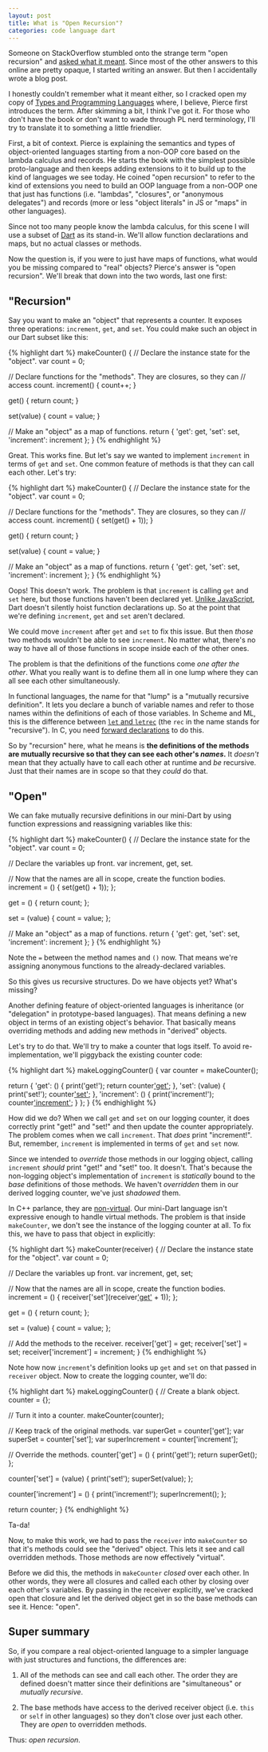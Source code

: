 ```yaml
---
layout: post
title: What is "Open Recursion"?
categories: code language dart
---
```

Someone on StackOverflow stumbled onto the strange term "open recursion" and [asked what it meant](http://stackoverflow.com/questions/17803621/why-is-it-called-open-or-closed-recursion). Since most of the other answers to this online are pretty opaque, I started writing an answer. But then I accidentally wrote a blog post.

I honestly couldn't remember what it meant either, so I cracked open my copy of [Types and Programming Languages](http://www.cis.upenn.edu/~bcpierce/tapl/) where, I believe, Pierce first introduces the term. After skimming a bit, I think I've got it. For those who don't have the book or don't want to wade through PL nerd terminology, I'll try to translate it to something a little friendlier.

First, a bit of context. Pierce is explaining the semantics and types of object-oriented languages starting from a non-OOP core based on the lambda calculus and records. He starts the book with the simplest possible proto-language and then keeps adding extensions to it to build up to the kind of languages we see today. He coined "open recursion" to refer to the kind of extensions you need to build an OOP language from a non-OOP one that just has functions (i.e. "lambdas", "closures", or "anonymous delegates") and records (more or less "object literals" in JS or "maps" in other languages).

Since not too many people know the lambda calculus, for this scene I will use a subset of [Dart](https://www.dartlang.org/) as its stand-in. We'll allow function declarations and maps, but no actual classes or methods.

Now the question is, if you were to just have maps of functions, what would you be missing compared to "real" objects? Pierce's answer is "open recursion". We'll break that down into the two words, last one first:

## "Recursion"

Say you want to make an "object" that represents a counter. It exposes three operations:  `increment`, `get`, and `set`. You could make such an object in our Dart subset like this:

{% highlight dart %}
makeCounter() {
  // Declare the instance state for the "object".
  var count = 0;

  // Declare functions for the "methods". They are closures, so they can
  // access count.
  increment() {
    count++;
  }

  get() {
    return count;
  }

  set(value) {
    count = value;
  }

  // Make an "object" as a map of functions.
  return {
    'get': get,
    'set': set,
    'increment': increment
  };
}
{% endhighlight %}

Great. This works fine. But let's say we wanted to implement `increment` in terms of `get` and `set`. One common feature of methods is that they can call each other. Let's try:

{% highlight dart %}
makeCounter() {
  // Declare the instance state for the "object".
  var count = 0;

  // Declare functions for the "methods". They are closures, so they can
  // access count.
  increment() {
    set(get() + 1));
  }

  get() {
    return count;
  }

  set(value) {
    count = value;
  }

  // Make an "object" as a map of functions.
  return {
    'get': get,
    'set': set,
    'increment': increment
  };
}
{% endhighlight %}

Oops! This doesn't work. The problem is that `increment` is calling `get` and `set` here, but those functions haven't been declared yet. [Unlike JavaScript](http://www.adequatelygood.com/JavaScript-Scoping-and-Hoisting.html), Dart doesn't silently hoist function declarations up. So at the point that we're defining `increment`, `get` and `set` aren't declared.

We could move `increment` after `get` and `set` to fix this issue. But then *those* two methods wouldn't be able to see `increment`. No matter what, there's no way to have all of those functions in scope inside each of the other ones.

The problem is that the definitions of the functions come *one after the other*. What you really want is to define them all in one lump where they can all see each other simultaneously.

In functional languages, the name for that "lump" is a "mutually recursive definition". It lets you declare a bunch of variable names and refer to those names within the definitions of each of those variables. In Scheme and ML, this is the difference between [`let` and `letrec`](http://docs.racket-lang.org/reference/let.html) (the `rec` in the name stands for "recursive"). In C, you need [forward declarations](http://en.wikipedia.org/wiki/Forward_declaration) to do this.

So by "recursion" here, what he means is **the definitions of the methods are mutually recursive so that they can see each other's *names*.** It *doesn't* mean that they actually have to call each other at runtime and *be* recursive. Just that their names are in scope so that they *could* do that.

## "Open"

We can fake mutually recursive definitions in our mini-Dart by using function expressions and reassigning variables like this:

{% highlight dart %}
makeCounter() {
  // Declare the instance state for the "object".
  var count = 0;

  // Declare the variables up front.
  var increment, get, set.

  // Now that the names are all in scope, create the function bodies.
  increment = () {
    set(get() + 1));
  };

  get = () {
    return count;
  };

  set = (value) {
    count = value;
  };

  // Make an "object" as a map of functions.
  return {
    'get': get,
    'set': set,
    'increment': increment
  };
}
{% endhighlight %}

Note the `=` between the method names and `()` now. That means we're assigning anonymous functions to the already-declared variables.

So this gives us recursive structures. Do we have objects yet? What's missing?

Another defining feature of object-oriented languages is inheritance (or "delegation" in prototype-based languages). That means defining a new object in terms of an existing object's behavior. That basically means overriding methods and adding new methods in "derived" objects.

Let's try to do that. We'll try to make a counter that logs itself. To avoid re-implementation, we'll piggyback the existing counter code:

{% highlight dart %}
makeLoggingCounter() {
  var counter = makeCounter();

  return {
    'get': () {
      print('get!');
      return counter['get']();
    },
    'set': (value) {
      print('set!');
      counter['set'](value);
    },
    'increment': () {
      print('increment!');
      counter['increment']();
    }
  };
}
{% endhighlight %}

How did we do? When we call `get` and `set` on our logging counter, it does correctly print "get!" and "set!" and then update the counter appropriately. The problem comes when we call `increment`. That *does* print "increment!". But, remember, `increment` is implemented in terms of `get` and `set` now.

Since we intended to *override* those methods in our logging object, calling `increment` *should* print "get!" and "set!" too. It doesn't. That's because the non-logging object's implementation of `increment` is *statically* bound to the *base* definitions of those methods. We haven't *overridden* them in our derived logging counter, we've just *shadowed* them.

In C++ parlance, they are [non-virtual](http://en.wikipedia.org/wiki/Virtual_function). Our mini-Dart language isn't expressive enough to handle virtual methods. The problem is that inside `makeCounter`, we don't see the instance of the logging counter at all. To fix this, we have to pass that object in explicitly:

{% highlight dart %}
makeCounter(receiver) {
  // Declare the instance state for the "object".
  var count = 0;

  // Declare the variables up front.
  var increment, get, set;

  // Now that the names are all in scope, create the function bodies.
  increment = () {
    receiver['set'](receiver['get']() + 1));
  };

  get = () {
    return count;
  };

  set = (value) {
    count = value;
  };

  // Add the methods to the receiver.
  receiver['get'] = get;
  receiver['set'] = set;
  receiver['increment'] = increment;
}
{% endhighlight %}

Note how now `increment`'s definition looks up `get` and `set` on that passed in `receiver` object. Now to create the logging counter, we'll do:

{% highlight dart %}
makeLoggingCounter() {
  // Create a blank object.
  counter = {};

  // Turn it into a counter.
  makeCounter(counter);

  // Keep track of the original methods.
  var superGet = counter['get'];
  var superSet = counter['set'];
  var superIncrement = counter['increment'];

  // Override the methods.
  counter['get'] = () {
    print('get!');
    return superGet();
  };

  counter['set'] = (value) {
    print('set!');
    superSet(value);
  };

  counter['increment'] = () {
    print('increment!');
    superIncrement();
  };

  return counter;
}
{% endhighlight %}

Ta-da!

Now, to make this work, we had to pass the `receiver` into `makeCounter` so that it's methods could see the "derived" object. This lets it see and call overridden methods. Those methods are now effectively "virtual".

Before we did this, the methods in `makeCounter` *closed* over each other. In other words, they were all closures and called each other by closing over each other's variables. By passing in the receiver explicitly, we've cracked open that closure and let the derived object get in so the base methods can see it. Hence: "open".

## Super summary

So, if you compare a real object-oriented language to a simpler language with just structures and functions, the differences are:

1. All of the methods can see and call each other. The order they are defined doesn't matter since their definitions are "simultaneous" or *mutually recursive*.

2. The base methods have access to the derived receiver object (i.e. `this` or `self` in other languages) so they don't close over just each other. They are *open* to overridden methods.

Thus: *open recursion*.
